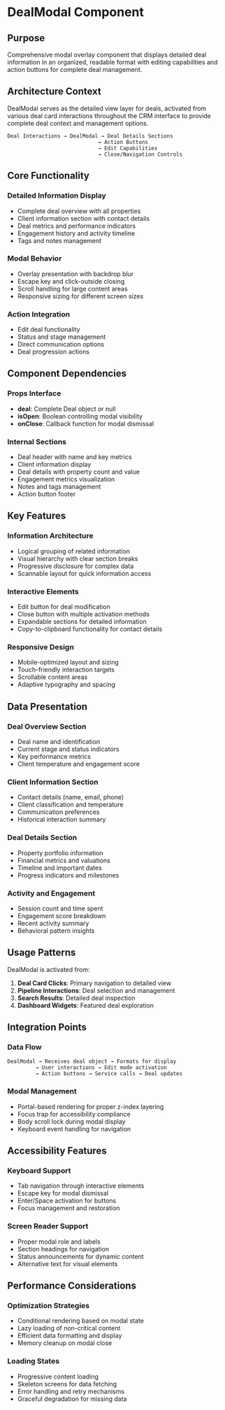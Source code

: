 # DealModal Component

## Purpose
Comprehensive modal overlay component that displays detailed deal information in an organized, readable format with editing capabilities and action buttons for complete deal management.

## Architecture Context
DealModal serves as the detailed view layer for deals, activated from various deal card interactions throughout the CRM interface to provide complete deal context and management options.

```
Deal Interactions → DealModal → Deal Details Sections
                             → Action Buttons  
                             → Edit Capabilities
                             → Close/Navigation Controls
```

## Core Functionality

### Detailed Information Display
- Complete deal overview with all properties
- Client information section with contact details
- Deal metrics and performance indicators
- Engagement history and activity timeline
- Tags and notes management

### Modal Behavior
- Overlay presentation with backdrop blur
- Escape key and click-outside closing
- Scroll handling for large content areas
- Responsive sizing for different screen sizes

### Action Integration
- Edit deal functionality
- Status and stage management
- Direct communication options
- Deal progression actions

## Component Dependencies

### Props Interface
- **deal**: Complete Deal object or null
- **isOpen**: Boolean controlling modal visibility
- **onClose**: Callback function for modal dismissal

### Internal Sections
- Deal header with name and key metrics
- Client information display
- Deal details with property count and value
- Engagement metrics visualization
- Notes and tags management
- Action button footer

## Key Features

### Information Architecture
- Logical grouping of related information
- Visual hierarchy with clear section breaks
- Progressive disclosure for complex data
- Scannable layout for quick information access

### Interactive Elements
- Edit button for deal modification
- Close button with multiple activation methods
- Expandable sections for detailed information
- Copy-to-clipboard functionality for contact details

### Responsive Design
- Mobile-optimized layout and sizing
- Touch-friendly interaction targets
- Scrollable content areas
- Adaptive typography and spacing

## Data Presentation

### Deal Overview Section
- Deal name and identification
- Current stage and status indicators
- Key performance metrics
- Client temperature and engagement score

### Client Information Section
- Contact details (name, email, phone)
- Client classification and temperature
- Communication preferences
- Historical interaction summary

### Deal Details Section
- Property portfolio information
- Financial metrics and valuations
- Timeline and important dates
- Progress indicators and milestones

### Activity and Engagement
- Session count and time spent
- Engagement score breakdown
- Recent activity summary
- Behavioral pattern insights

## Usage Patterns

DealModal is activated from:
1. **Deal Card Clicks**: Primary navigation to detailed view
2. **Pipeline Interactions**: Deal selection and management
3. **Search Results**: Detailed deal inspection
4. **Dashboard Widgets**: Featured deal exploration

## Integration Points

### Data Flow
```
DealModal → Receives deal object → Formats for display
         → User interactions → Edit mode activation
         → Action buttons → Service calls → Deal updates
```

### Modal Management
- Portal-based rendering for proper z-index layering
- Focus trap for accessibility compliance
- Body scroll lock during modal display
- Keyboard event handling for navigation

## Accessibility Features

### Keyboard Support
- Tab navigation through interactive elements
- Escape key for modal dismissal
- Enter/Space activation for buttons
- Focus management and restoration

### Screen Reader Support
- Proper modal role and labels
- Section headings for navigation
- Status announcements for dynamic content
- Alternative text for visual elements

## Performance Considerations

### Optimization Strategies
- Conditional rendering based on modal state
- Lazy loading of non-critical content
- Efficient data formatting and display
- Memory cleanup on modal close

### Loading States
- Progressive content loading
- Skeleton screens for data fetching
- Error handling and retry mechanisms
- Graceful degradation for missing data